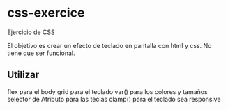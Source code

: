 # css-exercice
Ejercicio de CSS

El objetivo es crear un efecto de teclado en pantalla con html y css. No tiene que ser funcional.

## Utilizar
flex para el body
grid para el teclado
var() para los colores y tamaños
selector de Atributo para las teclas
clamp() para el teclado sea responsive
